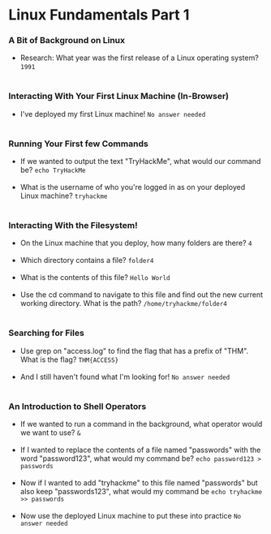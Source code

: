 # Linux Fundamentals Part 1

### A Bit of Background on Linux
- Research: What year was the first release of a Linux operating system? `1991` <br /><br />

### Interacting With Your First Linux Machine (In-Browser)
- I've deployed my first Linux machine! `No answer needed` <br /><br />

### Running Your First few Commands
- If we wanted to output the text "TryHackMe", what would our command be? `echo TryHackMe` <br /><br />
- What is the username of who you're logged in as on your deployed Linux machine? `tryhackme` <br /><br />

### Interacting With the Filesystem!
- On the Linux machine that you deploy, how many folders are there? `4` <br /><br />
- Which directory contains a file?  `folder4` <br /><br />
- What is the contents of this file? `Hello World` <br /><br />
- Use the cd command to navigate to this file and find out the new current working directory. What is the path? `/home/tryhackme/folder4` <br /><br />

### Searching for Files
- Use grep on "access.log" to find the flag that has a prefix of "THM". What is the flag? `THM{ACCESS}` <br /><br />
- And I still haven't found what I'm looking for! `No answer needed` <br /><br />

### An Introduction to Shell Operators
- If we wanted to run a command in the background, what operator would we want to use? `&` <br /><br />
- If I wanted to replace the contents of a file named "passwords" with the word "password123", what would my command be? `echo password123 > passwords` <br /><br />
- Now if I wanted to add "tryhackme" to this file named "passwords" but also keep "passwords123", what would my command be `echo tryhackme >> passwords` <br /><br />
- Now use the deployed Linux machine to put these into practice `No answer needed` <br /><br />
